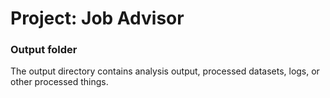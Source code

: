 # Project: Job Advisor
### Output folder

The output directory contains analysis output, processed datasets, logs, or other processed things.


